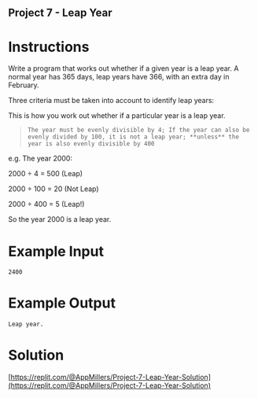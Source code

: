 ## Project 7 - Leap Year


# Instructions

Write a program that works out whether if a given year is a leap year. A normal year has 365 days, leap years have 366, with an extra day in February. 

Three criteria must be taken into account to identify leap years:

This is how you work out whether if a particular year is a leap year. 

> `The year must be evenly divisible by 4;
> If the year can also be evenly divided by 100, it is not a leap year;
>  **unless** the year is also evenly divisible by 400`

e.g. The year 2000:

2000 ÷ 4 = 500 (Leap)

2000 ÷ 100 = 20 (Not Leap)

2000 ÷ 400 = 5 (Leap!)

So the year 2000 is a leap year.


# Example Input 

```
2400
```

# Example Output 

```
Leap year.
```



# Solution

[https://replit.com/@AppMillers/Project-7-Leap-Year-Solution](https://replit.com/@AppMillers/Project-7-Leap-Year-Solution)